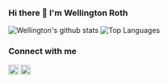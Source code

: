 ### Hi there 👋 I'm Wellington Roth

![Wellington's github stats](https://github-readme-stats.vercel.app/api?username=wellingtonroth&hide=stars)
![Top Languages](https://github-readme-stats.vercel.app/api/top-langs/?username=wellingtonroth&layout=compact)

### Connect with me 

<p>
<a href="https://linkedin.com/in/wellingtonroth" target="blank"><img align="center" src="https://cdn.jsdelivr.net/npm/simple-icons@3.0.1/icons/linkedin.svg" alt="wellington roth" height="20" width="20" /></a>
<a href="https://instagram.com/rothhdog" target="blank"><img align="center" src="https://cdn.jsdelivr.net/npm/simple-icons@3.0.1/icons/instagram.svg" alt="wellington roth" height="20" width="20" /></a>
</p>
